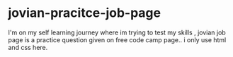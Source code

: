 # jovian-pracitce-job-page
I'm on my self learning journey where im trying to test my skills , jovian job page is a practice question given on free code camp page.. i only use html and css here.
